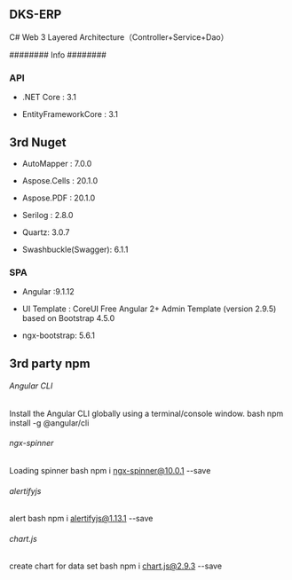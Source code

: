 ## DKS-ERP 
C# Web  3 Layered Architecture（Controller+Service+Dao）

######## Info ########
### API ###
* .NET Core : 3.1

* EntityFrameworkCore : 3.1

## 3rd Nuget
* AutoMapper : 7.0.0

* Aspose.Cells : 20.1.0

* Aspose.PDF : 20.1.0

* Serilog : 2.8.0

* Quartz: 3.0.7

* Swashbuckle(Swagger): 6.1.1

### SPA ###
* Angular :9.1.12

* UI Template : CoreUI Free Angular 2+ Admin Template (version 2.9.5) based on Bootstrap 4.5.0

* ngx-bootstrap: 5.6.1

## 3rd party npm
###### Angular CLI
Install the Angular CLI globally using a terminal/console window.
bash
npm install -g @angular/cli

###### ngx-spinner
Loading spinner 
bash
npm i ngx-spinner@10.0.1 --save


###### alertifyjs
alert 
bash
npm i alertifyjs@1.13.1 --save

###### chart.js
create chart for data set 
bash
npm i chart.js@2.9.3 --save
